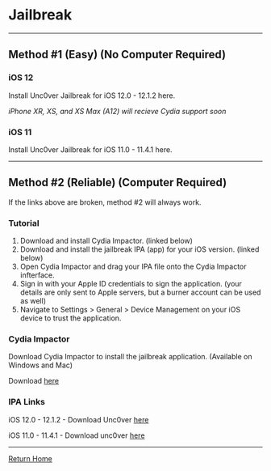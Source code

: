 # Jailbreak

_____

## Method #1 (Easy) (No Computer Required)

### iOS 12

Install Unc0ver Jailbreak for iOS 12.0 - 12.1.2 here.

*iPhone XR, XS, and XS Max (A12) will recieve Cydia support soon*

### iOS 11

Install Unc0ver Jailbreak for iOS 11.0 - 11.4.1 here.

_____

## Method #2 (Reliable) (Computer Required)

If the links above are broken, method #2 will always work.

### Tutorial

1. Download and install Cydia Impactor. (linked below)
2. Download and install the jailbreak IPA (app) for your iOS version. (linked below)
3. Open Cydia Impactor and drag your IPA file onto the Cydia Impactor infterface.
4. Sign in with your Apple ID credentials to sign the application. (your details are only sent to Apple servers, but a burner account can be used as well)
6. Navigate to Settings > General > Device Management on your iOS device to trust the application.

### Cydia Impactor

Download Cydia Impactor to install the jailbreak application. (Available on Windows and Mac)

Download [here](http://www.cydiaimpactor.com/)


### IPA Links

iOS 12.0 - 12.1.2 - Download Unc0ver [here](https://github.com/pwn20wndstuff/Undecimus/releases/download/v3.0.0%25b48/Undecimus-v3.0.0-b48.ipa)

iOS 11.0 - 11.4.1 - Download unc0ver [here](https://github.com/pwn20wndstuff/Undecimus/releases/download/v3.0.0%25b48/Undecimus-v3.0.0-b48.ipa)


_____


[Return Home](theapplearchive.github.io)
